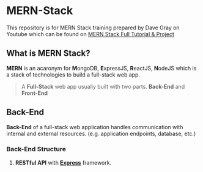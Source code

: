 # **MERN-Stack**

This repository is for MERN Stack training prepared by Dave Gray on Youtube which can be found on [MERN Stack Full Tutorial & Project](https://www.youtube.com/watch?v=CvCiNeLnZ00)

## **What is MERN Stack?**

**MERN** is an acaronym for **M**ongoDB, **E**xpressJS, **R**eactJS, **N**odeJS which is a stack of technologies to build a full-stack web app.

> A **Full-Stack** web app usually built with two parts. **Back-End** and **Front-End**

## **Back-End**

**Back-End** of a full-stack web application handles communication with internal and external resources. (e.g. application endpoints, database, etc.)

### Back-End Structure

1. **RESTful API** with [**Express**](https://expressjs.com/) framework.
